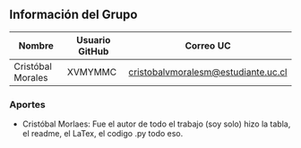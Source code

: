 ## Información del Grupo

| Nombre            | Usuario GitHub      | Correo UC                           |
|-------------------|---------------------|-------------------------------------|
| Cristóbal Morales | XVMYMMC             | cristobalvmoralesm@estudiante.uc.cl |
### Aportes

- Cristóbal Morlaes: Fue el autor de todo el trabajo (soy solo) hizo la tabla, el readme, el LaTex, el codigo .py todo eso.
